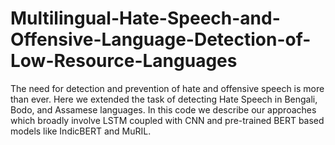 # Multilingual-Hate-Speech-and-Offensive-Language-Detection-of-Low-Resource-Languages
The need for detection and prevention of hate and offensive speech is more than ever. Here we extended the task of detecting Hate Speech in Bengali, Bodo, and Assamese languages. In this code we describe our approaches which broadly involve LSTM coupled with CNN and pre-trained BERT based models like IndicBERT and MuRIL.
